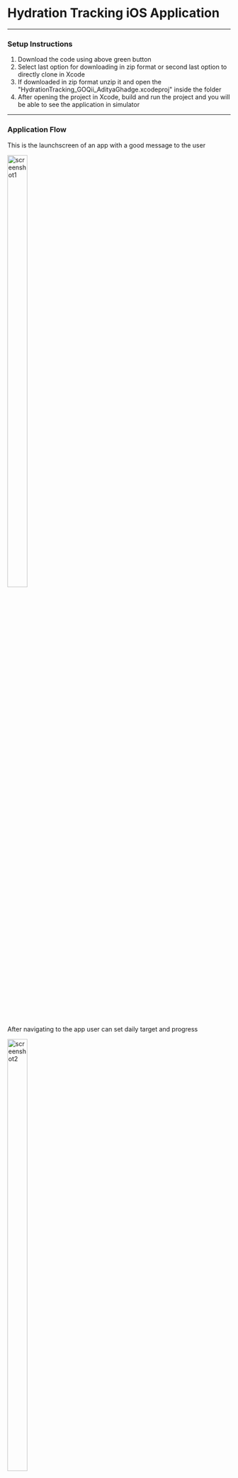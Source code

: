 
# Hydration Tracking iOS Application

<hr>

### Setup Instructions
1. Download the code using above green button
2. Select last option for downloading in zip format or second last option to directly clone in Xcode
3. If downloaded in zip format unzip it and open the "HydrationTracking_GOQii_AdityaGhadge.xcodeproj" inside the folder
4. After opening the project in Xcode, build and run the project and you will be able to see the application in simulator

<hr>

### Application Flow

This is the launchscreen of an app with a good message to the user
<p>
<img src="https://github.com/aditya423/HydrationTracking_GOQii_AdityaGhadge/assets/65207859/c0919b0c-1320-4ff3-ba90-0ce7cff7c35d" alt="screenshot1" width="30%" height="50%" />
</p>

After navigating to the app user can set daily target and progress
<p>
<img src="https://github.com/aditya423/HydrationTracking_GOQii_AdityaGhadge/assets/65207859/699d0897-476f-41ad-8d5e-0e93eecd52d6" alt="screenshot2" width="30%" height="50%" />
</p>

User can also update the daily progress using bottle options
<p>
  <img src="https://github.com/aditya423/HydrationTracking_GOQii_AdityaGhadge/assets/65207859/badda534-dc3b-4662-86a9-1242bf0d3900" alt="screenshot3" width="30%" height="50%" />
  <img src="https://github.com/aditya423/HydrationTracking_GOQii_AdityaGhadge/assets/65207859/24f65bc3-34e8-4a14-be4f-d5934c3106be" alt="screenshot4" width="30%" height="50%" />
</p>

After completing the daily target, user gets pop up which motivates the user 
<p>
<img src="https://github.com/aditya423/HydrationTracking_GOQii_AdityaGhadge/assets/65207859/f9e6c200-8fcd-4cfc-a297-f3785eaead89" alt="screenshot5" width="30%" height="50%" />
</p>

If user allows for sending notifications, app will daily notify the user to set the target at the start of the day (8AM)
<p>
  <img src="https://github.com/aditya423/HydrationTracking_GOQii_AdityaGhadge/assets/65207859/cf24be13-6787-4240-9195-37020ab8602b" alt="screenshot7" width="30%" height="50%" />
  <img src="https://github.com/aditya423/HydrationTracking_GOQii_AdityaGhadge/assets/65207859/12c3c43b-9c81-4ef6-9271-f6e80c873026" alt="screenshot6" width="30%" height="50%" />
</p>

